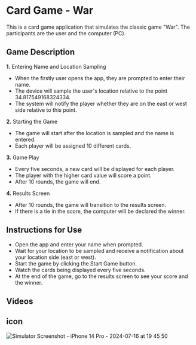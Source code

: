 # Card Game - War

This is a card game application that simulates the classic game "War". The participants are the user and the computer (PC).

## Game Description

**1.** Entering Name and Location Sampling

- When the firstly user opens the app, they are prompted to enter their name.
- The device will sample the user's location relative to the point 34.817549168324334.
- The system will notify the player whether they are on the east or west side relative to this point.

**2.** Starting the Game

- The game will start after the location is sampled and the name is entered.
- Each player will be assigned 10 different cards.

**3.** Game Play

- Every five seconds, a new card will be displayed for each player.
- The player with the higher card value will score a point.
- After 10 rounds, the game will end.
  
**4.** Results Screen

- After 10 rounds, the game will transition to the results screen.
- If there is a tie in the score, the computer will be declared the winner.

## Instructions for Use

- Open the app and enter your name when prompted.
- Wait for your location to be sampled and receive a notification about your location side (east or west).
- Start the game by clicking the Start Game button.
- Watch the cards being displayed every five seconds.
- At the end of the game, go to the results screen to see your score and the winner.

## Videos


## icon
 ![Simulator Screenshot - iPhone 14 Pro - 2024-07-16 at 19 45 50](https://github.com/user-attachments/assets/b20acd9b-0cc1-4f52-8bb1-cdf4ff8af57f)

